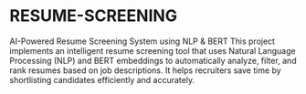 # RESUME-SCREENING
AI-Powered Resume Screening System using NLP &amp; BERT This project implements an intelligent resume screening tool that uses Natural Language Processing (NLP) and BERT embeddings to automatically analyze, filter, and rank resumes based on job descriptions. It helps recruiters save time by shortlisting candidates efficiently and accurately.
